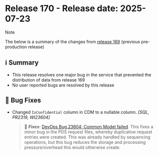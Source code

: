 # Release 170 - Release date: 2025-07-23

> [!NOTE]
> The below is a summary of the changes from [release 169](Release-169.md) (previous pre-production release)

## ℹ️ Summary

- This release resolves one major bug in the service that prevented the distribution of data from release 169
- No user reported bugs are resolved by this release

## 🐞 Bug Fixes

- Changed `IsConfidential` column in CDM to a nullable column. *[SQL, PR2319, WI23604]*
  > 🐞 ***Fixes***: [DevOps Bug 23604: Common Model failed](https://dev.azure.com/NELAnalytics/LondonDataService/_workitems/edit/236034). This fixes a minor bug in the PDS request files, whereby duplicative request entries were created. This was already handled by sequencing operations, but this bug reduces the storage and processing pressure/overhead this would otherwise create.
